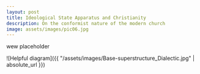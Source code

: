 ```yaml
---
layout: post
title: Ideological State Apparatus and Christianity
description: On the conformist nature of the modern church
image: assets/images/pic06.jpg
---
```


wew placeholder 

![Helpful diagram]({{ "/assets/images/Base-superstructure_Dialectic.jpg" | absolute_url }})
